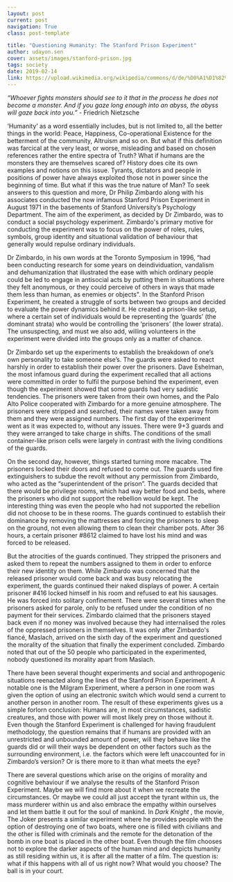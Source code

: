 ```yaml
---
layout: post
current: post
navigation: True
class: post-template

title: "Questioning Humanity: The Stanford Prison Experiment"
author: udayon.sen
cover: assets/images/stanford-prison.jpg
tags: society
date: 2019-02-14
link: https://upload.wikimedia.org/wikipedia/commons/d/de/%D0%A1%D1%82%D0%B5%D0%BD%D1%84%D0%BE%D1%80%D0%B4.jpg
---
```

<em>“Whoever fights monsters should see to it that in the process he does not become a monster. And if you gaze long enough into an abyss, the abyss will gaze back into you.”</em> - Friedrich Nietzsche

‘Humanity’ as a word essentially includes, but is not limited to, all the better things in the world: Peace, Happiness, Co-operational Existence for the betterment of the community, Altruism and so on. But what if this definition was farcical at the very least, or worse, misleading and based on chosen references rather the entire spectra of Truth? What if humans are the monsters they are themselves scared of? History does cite its own examples and notions on this issue. Tyrants, dictators and people in positions of power have always exploited those not in power since the beginning of time. But what if this was the true nature of Man? To seek answers to this question and more, Dr Philip Zimbardo along with his associates conducted the now infamous Stanford Prison Experiment in August 1971 in the basements of Stanford University’s Psychology Department. The aim of the experiment, as decided by Dr Zimbardo, was to conduct a social psychology experiment. Zimbardo's primary motive for conducting the experiment was to focus on the power of roles, rules, symbols, group identity and situational validation of behaviour that generally would repulse ordinary individuals.

Dr Zimbardo, in his own words at the Toronto Symposium in 1996, “had been conducting research for some years on deindividuation, vandalism and dehumanization that illustrated the ease with which ordinary people could be led to engage in antisocial acts by putting them in situations where they felt anonymous, or they could perceive of others in ways that made them less than human, as enemies or objects". In the Stanford Prison Experiment, he created a struggle of sorts between two groups and decided to evaluate the power dynamics behind it. He created a prison-like setup, where a certain set of individuals would be representing the ‘guards’ (the dominant strata) who would be controlling the ‘prisoners’ (the lower strata). The unsuspecting, and must we also add, willing volunteers in the experiment were divided into the groups only as a matter of chance.

Dr Zimbardo set up the experiments to establish the breakdown of one’s own personality to take someone else’s. The guards were asked to react harshly in order to establish their power over the prisoners. Dave Eshelman, the most infamous guard during the experiment recalled that all actions were committed in order to fulfil the purpose behind the experiment, even though the experiment showed that some guards had very sadistic tendencies. The prisoners were taken from their own homes, and the Palo Alto Police cooperated with Zimbardo for a more genuine atmosphere. The prisoners were stripped and searched, their names were taken away from them and they were assigned numbers. The first day of the experiment went as it was expected to, without any issues. There were 9+3 guards and they were arranged to take charge in shifts. The conditions of the small container-like prison cells were largely in contrast with the living conditions of the guards.

On the second day, however, things started turning more macabre. The prisoners locked their doors and refused to come out. The guards used fire extinguishers to subdue the revolt without any permission from Zimbardo, who acted as the “superintendent of the prison”. The guards decided that there would be privilege rooms, which had way better food and beds, where the prisoners who did not support the rebellion would be kept. The interesting thing was even the people who had not supported the rebellion did not choose to be in these rooms. The guards continued to establish their dominance by removing the mattresses and forcing the prisoners to sleep on the ground, not even allowing them to clean their chamber pots. After 36 hours, a certain prisoner \#8612 claimed to have lost his mind and was forced to be released.

But the atrocities of the guards continued. They stripped the prisoners and asked them to repeat the numbers assigned to them in order to enforce their new identity on them. While Zimbardo was concerned that the released prisoner would come back and was busy relocating the experiment, the guards continued their naked displays of power. A certain prisoner \#416 locked himself in his room and refused to eat his sausages. He was forced into solitary confinement. There were several times when the prisoners asked for parole, only to be refused under the condition of no payment for their services. Zimbardo claimed that the prisoners stayed back even if no money was involved because they had internalised the roles of the oppressed prisoners in themselves. It was only after Zimbardo's fiancé, Maslach, arrived on the sixth day of the experiment and questioned the morality of the situation that finally the experiment concluded. Zimbardo noted that out of the 50 people who participated in the experimented, nobody questioned its morality apart from Maslach.

There have been several thought experiments and social and anthropogenic situations reenacted along the lines of the Stanford Prison Experiment. A notable one is the Milgram Experiment, where a person in one room was given the option of using an electronic switch which would send a current to another person in another room. The result of these experiments gives us a simple forlorn conclusion: Humans are, in most circumstances, sadistic creatures, and those with power will most likely prey on those without it. Even though the Stanford Experiment is challenged for having fraudulent methodology, the question remains that if humans are provided with an unrestricted and unbounded amount of power, will they behave like the guards did or will their ways be dependent on other factors such as the surrounding environment, i.e. the factors which were left unaccounted for in Zimbardo’s version? Or is there more to it than what meets the eye?

There are several questions which arise on the origins of morality and cognitive behaviour if we analyse the results of the Stanford Prison Experiment. Maybe we will find more about it when we recreate the circumstances. Or maybe we could all just accept the tyrant within us, the mass murderer within us and also embrace the empathy within ourselves and let them battle it out for the soul of mankind. In <i>Dark Knight</i> , the movie, The Joker presents a similar experiment where he provides people with the option of destroying one of two boats, where one is filled with civilians and the other is filled with criminals and the remote for the detonation of the bomb in one boat is placed in the other boat. Even though the film chooses not to explore the darker aspects of the human mind and depicts humanity as still residing within us, it is after all the matter of a film. The question is: what if this happens with all of us right now? What would you choose? The ball is in your court.
